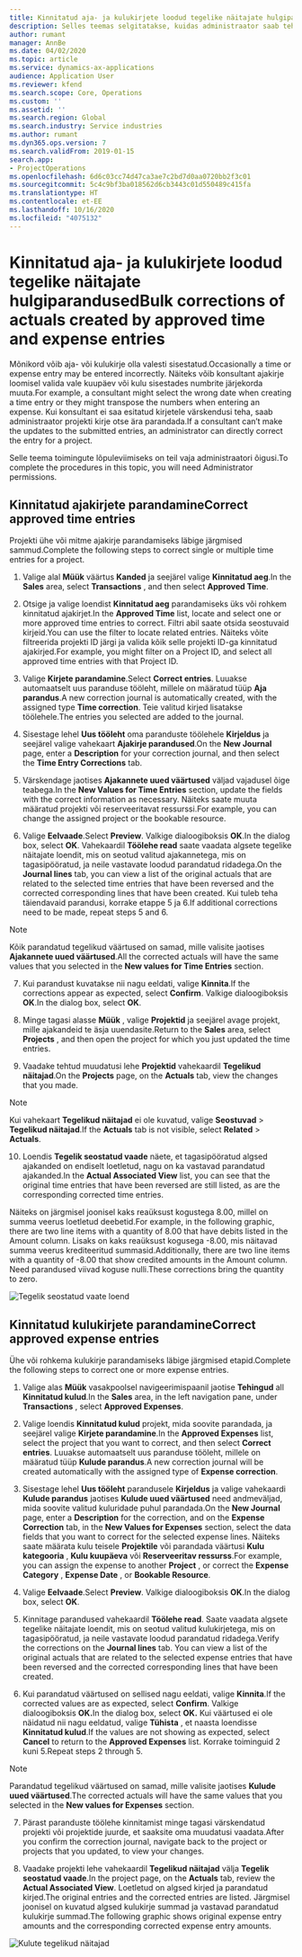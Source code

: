 ```yaml
---
title: Kinnitatud aja- ja kulukirjete loodud tegelike näitajate hulgiparandused
description: Selles teemas selgitatakse, kuidas administraator saab teha üksikuid või hulgiparandusi eelnevalt kinnitatud aja- või kulukirjetele, kui arveldus ei ole lõpetatud.
author: rumant
manager: AnnBe
ms.date: 04/02/2020
ms.topic: article
ms.service: dynamics-ax-applications
audience: Application User
ms.reviewer: kfend
ms.search.scope: Core, Operations
ms.custom: ''
ms.assetid: ''
ms.search.region: Global
ms.search.industry: Service industries
ms.author: rumant
ms.dyn365.ops.version: 7
ms.search.validFrom: 2019-01-15
search.app:
- ProjectOperations
ms.openlocfilehash: 6d6c03cc74d47ca3ae7c2bd7d0aa0720bb2f3c01
ms.sourcegitcommit: 5c4c9bf3ba018562d6cb3443c01d550489c415fa
ms.translationtype: HT
ms.contentlocale: et-EE
ms.lasthandoff: 10/16/2020
ms.locfileid: "4075132"
---
```

# <a name="bulk-corrections-of-actuals-created-by-approved-time-and-expense-entries"></a><span data-ttu-id="392fa-103">Kinnitatud aja- ja kulukirjete loodud tegelike näitajate hulgiparandused</span><span class="sxs-lookup"><span data-stu-id="392fa-103">Bulk corrections of actuals created by approved time and expense entries</span></span>

<span data-ttu-id="392fa-104">Mõnikord võib aja- või kulukirje olla valesti sisestatud.</span><span class="sxs-lookup"><span data-stu-id="392fa-104">Occasionally a time or expense entry may be entered incorrectly.</span></span> <span data-ttu-id="392fa-105">Näiteks võib konsultant ajakirje loomisel valida vale kuupäev või kulu sisestades numbrite järjekorda muuta.</span><span class="sxs-lookup"><span data-stu-id="392fa-105">For example, a consultant might select the wrong date when creating a time entry or they might transpose the numbers when entering an expense.</span></span> <span data-ttu-id="392fa-106">Kui konsultant ei saa esitatud kirjetele värskendusi teha, saab administraator projekti kirje otse ära parandada.</span><span class="sxs-lookup"><span data-stu-id="392fa-106">If a consultant can’t make the updates to the submitted entries, an administrator can directly correct the entry for a project.</span></span>

<span data-ttu-id="392fa-107">Selle teema toimingute lõpuleviimiseks on teil vaja administraatori õigusi.</span><span class="sxs-lookup"><span data-stu-id="392fa-107">To complete the procedures in this topic, you will need Administrator permissions.</span></span>

## <a name="correct-approved-time-entries"></a><span data-ttu-id="392fa-108">Kinnitatud ajakirjete parandamine</span><span class="sxs-lookup"><span data-stu-id="392fa-108">Correct approved time entries</span></span>     

<span data-ttu-id="392fa-109">Projekti ühe või mitme ajakirje parandamiseks läbige järgmised sammud.</span><span class="sxs-lookup"><span data-stu-id="392fa-109">Complete the following steps to correct single or multiple time entries for a project.</span></span>

1. <span data-ttu-id="392fa-110">Valige alal **Müük** väärtus **Kanded** ja seejärel valige **Kinnitatud aeg**.</span><span class="sxs-lookup"><span data-stu-id="392fa-110">In the **Sales** area, select **Transactions** , and then select **Approved Time**.</span></span> 

2. <span data-ttu-id="392fa-111">Otsige ja valige loendist **Kinnitatud aeg** parandamiseks üks või rohkem kinnitatud ajakirjet.</span><span class="sxs-lookup"><span data-stu-id="392fa-111">In the **Approved Time** list, locate and select one or more approved time entries to correct.</span></span> <span data-ttu-id="392fa-112">Filtri abil saate otsida seostuvaid kirjeid.</span><span class="sxs-lookup"><span data-stu-id="392fa-112">You can use the filter to locate related entries.</span></span> <span data-ttu-id="392fa-113">Näiteks võite filtreerida projekti ID järgi ja valida kõik selle projekti ID-ga kinnitatud ajakirjed.</span><span class="sxs-lookup"><span data-stu-id="392fa-113">For example, you might filter on a Project ID, and select all approved time entries with that Project ID.</span></span>

3. <span data-ttu-id="392fa-114">Valige **Kirjete parandamine**.</span><span class="sxs-lookup"><span data-stu-id="392fa-114">Select **Correct entries**.</span></span> <span data-ttu-id="392fa-115">Luuakse automaatselt uus paranduse tööleht, millele on määratud tüüp **Aja parandus**.</span><span class="sxs-lookup"><span data-stu-id="392fa-115">A new correction journal is automatically created, with the assigned type **Time correction**.</span></span> <span data-ttu-id="392fa-116">Teie valitud kirjed lisatakse töölehele.</span><span class="sxs-lookup"><span data-stu-id="392fa-116">The entries you selected are added to the journal.</span></span> 

4. <span data-ttu-id="392fa-117">Sisestage lehel **Uus tööleht** oma paranduste töölehele **Kirjeldus** ja seejärel valige vahekaart **Ajakirje parandused**.</span><span class="sxs-lookup"><span data-stu-id="392fa-117">On the **New Journal** page, enter a **Description** for your correction journal, and then select the **Time Entry Corrections** tab.</span></span>  
5. <span data-ttu-id="392fa-118">Värskendage jaotises **Ajakannete uued väärtused** väljad vajadusel õige teabega.</span><span class="sxs-lookup"><span data-stu-id="392fa-118">In the **New Values for Time Entries** section, update the fields with the correct information as necessary.</span></span> <span data-ttu-id="392fa-119">Näiteks saate muuta määratud projekti või reserveeritavat ressurssi.</span><span class="sxs-lookup"><span data-stu-id="392fa-119">For example, you can change the assigned project or the bookable resource.</span></span>

6. <span data-ttu-id="392fa-120">Valige **Eelvaade**.</span><span class="sxs-lookup"><span data-stu-id="392fa-120">Select **Preview**.</span></span> <span data-ttu-id="392fa-121">Valkige dialoogiboksis **OK**.</span><span class="sxs-lookup"><span data-stu-id="392fa-121">In the dialog box, select **OK**.</span></span> <span data-ttu-id="392fa-122">Vahekaardil **Töölehe read** saate vaadata algsete tegelike näitajate loendit, mis on seotud valitud ajakannetega, mis on tagasipööratud, ja neile vastavate loodud parandatud ridadega.</span><span class="sxs-lookup"><span data-stu-id="392fa-122">On the **Journal lines** tab, you can view a list of the original actuals that are related to the selected time entries that have been reversed and the corrected corresponding lines that have been created.</span></span> <span data-ttu-id="392fa-123">Kui tuleb teha täiendavaid parandusi, korrake etappe 5 ja 6.</span><span class="sxs-lookup"><span data-stu-id="392fa-123">If additional corrections need to be made, repeat steps 5 and 6.</span></span> 

> [!NOTE]
> <span data-ttu-id="392fa-124">Kõik parandatud tegelikud väärtused on samad, mille valisite jaotises **Ajakannete uued väärtused**.</span><span class="sxs-lookup"><span data-stu-id="392fa-124">All the corrected actuals will have the same values that you selected in the **New values for Time Entries** section.</span></span>

7. <span data-ttu-id="392fa-125">Kui parandust kuvatakse nii nagu eeldati, valige **Kinnita**.</span><span class="sxs-lookup"><span data-stu-id="392fa-125">If the corrections appear as expected, select **Confirm**.</span></span> <span data-ttu-id="392fa-126">Valkige dialoogiboksis **OK**.</span><span class="sxs-lookup"><span data-stu-id="392fa-126">In the dialog box, select **OK**.</span></span>

8. <span data-ttu-id="392fa-127">Minge tagasi alasse **Müük** , valige **Projektid** ja seejärel avage projekt, mille ajakandeid te äsja uuendasite.</span><span class="sxs-lookup"><span data-stu-id="392fa-127">Return to the **Sales** area, select **Projects** , and then open the project for which you just updated the time entries.</span></span> 

9. <span data-ttu-id="392fa-128">Vaadake tehtud muudatusi lehe **Projektid** vahekaardil **Tegelikud näitajad**.</span><span class="sxs-lookup"><span data-stu-id="392fa-128">On the **Projects** page, on the **Actuals** tab, view the changes that you made.</span></span> 

> [!NOTE]
> <span data-ttu-id="392fa-129">Kui vahekaart **Tegelikud näitajad** ei ole kuvatud, valige **Seostuvad** > **Tegelikud näitajad**.</span><span class="sxs-lookup"><span data-stu-id="392fa-129">If the **Actuals** tab is not visible, select **Related** > **Actuals**.</span></span>  

10. <span data-ttu-id="392fa-130">Loendis **Tegelik seostatud vaade** näete, et tagasipööratud algsed ajakanded on endiselt loetletud, nagu on ka vastavad parandatud ajakanded.</span><span class="sxs-lookup"><span data-stu-id="392fa-130">In the **Actual Associated View** list, you can see that the original time entries that have been reversed are still listed, as are the corresponding corrected time entries.</span></span> 

<span data-ttu-id="392fa-131">Näiteks on järgmisel joonisel kaks reaüksust kogustega 8.00, millel on summa veerus loetletud deebetid.</span><span class="sxs-lookup"><span data-stu-id="392fa-131">For example, in the following graphic, there are two line items with a quantity of 8.00 that have debits listed in the Amount column.</span></span> <span data-ttu-id="392fa-132">Lisaks on kaks reaüksust kogusega -8.00, mis näitavad summa veerus krediteeritud summasid.</span><span class="sxs-lookup"><span data-stu-id="392fa-132">Additionally, there are two line items with a quantity of -8.00 that show credited amounts in the Amount column.</span></span> <span data-ttu-id="392fa-133">Need parandused viivad koguse nulli.</span><span class="sxs-lookup"><span data-stu-id="392fa-133">These corrections bring the quantity to zero.</span></span>

![Tegelik seostatud vaate loend](https://github.com/MicrosoftDocs/dynamics-365-customer-engagement-pr/blob/bulk-corrections-actuals-created-by-approved-time-expense-entries.md/time-actuals.png)
 
## <a name="correct-approved-expense-entries"></a><span data-ttu-id="392fa-135">Kinnitatud kulukirjete parandamine</span><span class="sxs-lookup"><span data-stu-id="392fa-135">Correct approved expense entries</span></span>

<span data-ttu-id="392fa-136">Ühe või rohkema kulukirje parandamiseks läbige järgmised etapid.</span><span class="sxs-lookup"><span data-stu-id="392fa-136">Complete the following steps to correct one or more expense entries.</span></span> 

1. <span data-ttu-id="392fa-137">Valige alas **Müük** vasakpoolsel navigeerimispaanil jaotise **Tehingud** all **Kinnitatud kulud**.</span><span class="sxs-lookup"><span data-stu-id="392fa-137">In the **Sales** area, in the left navigation pane, under **Transactions** , select **Approved Expenses**.</span></span>

2. <span data-ttu-id="392fa-138">Valige loendis **Kinnitatud kulud** projekt, mida soovite parandada, ja seejärel valige **Kirjete parandamine**.</span><span class="sxs-lookup"><span data-stu-id="392fa-138">In the **Approved Expenses** list, select the project that you want to correct, and then select **Correct entries**.</span></span> <span data-ttu-id="392fa-139">Luuakse automaatselt uus paranduse tööleht, millele on määratud tüüp **Kulude parandus**.</span><span class="sxs-lookup"><span data-stu-id="392fa-139">A new correction journal will be created automatically with the assigned type of **Expense correction**.</span></span> 

3. <span data-ttu-id="392fa-140">Sisestage lehel **Uus tööleht** parandusele **Kirjeldus** ja valige vahekaardi **Kulude parandus** jaotises **Kulude uued väärtused** need andmeväljad, mida soovite valitud kuluridade puhul parandada.</span><span class="sxs-lookup"><span data-stu-id="392fa-140">On the **New Journal** page, enter a **Description** for the correction, and on the **Expense Correction** tab, in the **New Values for Expenses** section, select the data fields that you want to correct for the selected expense lines.</span></span> <span data-ttu-id="392fa-141">Näiteks saate määrata kulu teisele **Projektile** või parandada väärtusi **Kulu kategooria** , **Kulu kuupäeva** või **Reserveeritav ressurss**.</span><span class="sxs-lookup"><span data-stu-id="392fa-141">For example, you can assign the expense to another **Project** , or correct the **Expense Category** , **Expense Date** , or **Bookable Resource**.</span></span>

4. <span data-ttu-id="392fa-142">Valige **Eelvaade**.</span><span class="sxs-lookup"><span data-stu-id="392fa-142">Select **Preview**.</span></span> <span data-ttu-id="392fa-143">Valkige dialoogiboksis **OK**.</span><span class="sxs-lookup"><span data-stu-id="392fa-143">In the dialog box, select **OK**.</span></span> 

5. <span data-ttu-id="392fa-144">Kinnitage parandused vahekaardil **Töölehe read**. Saate vaadata algsete tegelike näitajate loendit, mis on seotud valitud kulukirjetega, mis on tagasipööratud, ja neile vastavate loodud parandatud ridadega.</span><span class="sxs-lookup"><span data-stu-id="392fa-144">Verify the corrections on the **Journal lines** tab. You can view a list of the original actuals that are related to the selected expense entries that have been reversed and the corrected corresponding lines that have been created.</span></span>

6. <span data-ttu-id="392fa-145">Kui parandatud väärtused on sellised nagu eeldati, valige **Kinnita**.</span><span class="sxs-lookup"><span data-stu-id="392fa-145">If the corrected values are as expected, select **Confirm**.</span></span> <span data-ttu-id="392fa-146">Valkige dialoogiboksis **OK.**</span><span class="sxs-lookup"><span data-stu-id="392fa-146">In the dialog box, select **OK.**</span></span> <span data-ttu-id="392fa-147">Kui väärtused ei ole näidatud nii nagu eeldatud, valige **Tühista** , et naasta loendisse **Kinnitatud kulud**.</span><span class="sxs-lookup"><span data-stu-id="392fa-147">If the values are not showing as expected, select **Cancel** to return to the **Approved Expenses** list.</span></span> <span data-ttu-id="392fa-148">Korrake toiminguid 2 kuni 5.</span><span class="sxs-lookup"><span data-stu-id="392fa-148">Repeat steps 2 through 5.</span></span> 

> [!NOTE]
> <span data-ttu-id="392fa-149">Parandatud tegelikud väärtused on samad, mille valisite jaotises **Kulude uued väärtused**.</span><span class="sxs-lookup"><span data-stu-id="392fa-149">The corrected actuals will have the same values that you selected in the **New values for Expenses** section.</span></span>

7. <span data-ttu-id="392fa-150">Pärast paranduste töölehe kinnitamist minge tagasi värskendatud projekti või projektide juurde, et saaksite oma muudatusi vaadata.</span><span class="sxs-lookup"><span data-stu-id="392fa-150">After you confirm the correction journal, navigate back to the project or projects that you updated, to view your changes.</span></span>  

8. <span data-ttu-id="392fa-151">Vaadake projekti lehe vahekaardil **Tegelikud näitajad** välja **Tegelik seostatud vaade**.</span><span class="sxs-lookup"><span data-stu-id="392fa-151">In the project page, on the **Actuals** tab, review the **Actual Associated View**.</span></span> <span data-ttu-id="392fa-152">Loetletud on algsed kirjed ja parandatud kirjed.</span><span class="sxs-lookup"><span data-stu-id="392fa-152">The original entries and the corrected entries are listed.</span></span> <span data-ttu-id="392fa-153">Järgmisel joonisel on kuvatud algsed kulukirje summad ja vastavad parandatud kulukirje summad.</span><span class="sxs-lookup"><span data-stu-id="392fa-153">The following graphic shows original expense entry amounts and the corresponding corrected expense entry amounts.</span></span> 

![Kulute tegelikud näitajad](https://user-images.githubusercontent.com/60806505/77122219-4cd52900-69fa-11ea-8349-ccd2ffebf640.png)
